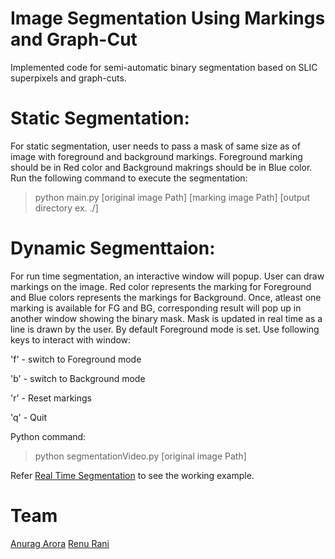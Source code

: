 # Image Segmentation Using Markings and Graph-Cut

Implemented code for semi-automatic binary segmentation based on SLIC superpixels and graph-cuts. 

# Static Segmentation:

For static segmentation, user needs to pass a mask of same size as of image with foreground and background markings. Foreground marking should be in Red color and Background makrings should be in Blue color. Run the following command to execute the segmentation:

> python main.py [original image Path] [marking image Path] [output directory ex. ./]

# Dynamic Segmenttaion:

For run time segmentation, an interactive window will popup. User can draw markings on the image. Red color represents the marking for Foreground and Blue colors represents the markings for Background. Once, atleast one marking is available for FG and BG, corresponding result will pop up in another window showing the binary mask. Mask is updated in real time as a line is drawn by the user.
By default Foreground mode is set. Use following keys to interact with window:

'f' - switch to Foreground mode

'b' - switch to Background mode

'r' - Reset markings

'q' - Quit

Python command:

> python segmentationVideo.py [original image Path]

Refer [Real Time Segmentation](https://github.com/geekyspartan/Image-segmentation-using-SLIC-superpixels-and-graph-cuts/blob/master/Real%20Time%20segmentation.mov) to see the working example.

# Team
[Anurag Arora](https://github.com/geekyspartan)
[Renu Rani](https://github.com/techiepanda)
